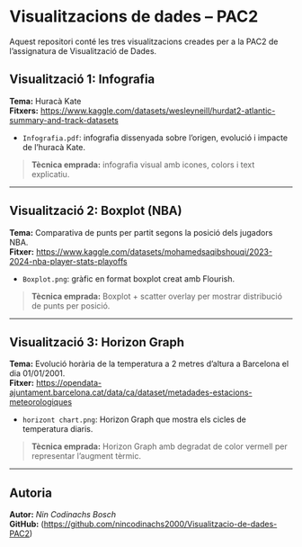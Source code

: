 # Visualitzacions de dades – PAC2

Aquest repositori conté les tres visualitzacions creades per a la PAC2 de l’assignatura de Visualització de Dades.

##  Visualització 1: Infografia
**Tema:** Huracà Kate  
**Fitxers:** https://www.kaggle.com/datasets/wesleyneill/hurdat2-atlantic-summary-and-track-datasets
- `Infografia.pdf`: infografia dissenyada sobre l’origen, evolució i impacte de l’huracà Kate.

> **Tècnica emprada:** infografia visual amb icones, colors i text explicatiu.

---

##  Visualització 2: Boxplot (NBA)
**Tema:** Comparativa de punts per partit segons la posició dels jugadors NBA.  
**Fitxer:** https://www.kaggle.com/datasets/mohamedsaqibshouqi/2023-2024-nba-player-stats-playoffs
- `Boxplot.png`: gràfic en format boxplot creat amb Flourish.

> **Tècnica emprada:** Boxplot + scatter overlay per mostrar distribució de punts per posició.

---

##  Visualització 3: Horizon Graph
**Tema:** Evolució horària de la temperatura a 2 metres d’altura a Barcelona el dia 01/01/2001.  
**Fitxer:** https://opendata-ajuntament.barcelona.cat/data/ca/dataset/metadades-estacions-meteorologiques
- `horizont chart.png`: Horizon Graph que mostra els cicles de temperatura diaris.

> **Tècnica emprada:** Horizon Graph amb degradat de color vermell per representar l’augment tèrmic.

---

##  Autoria
**Autor:** *Nin Codinachs Bosch*  
**GitHub:** (https://github.com/nincodinachs2000/Visualitzacio-de-dades-PAC2)

